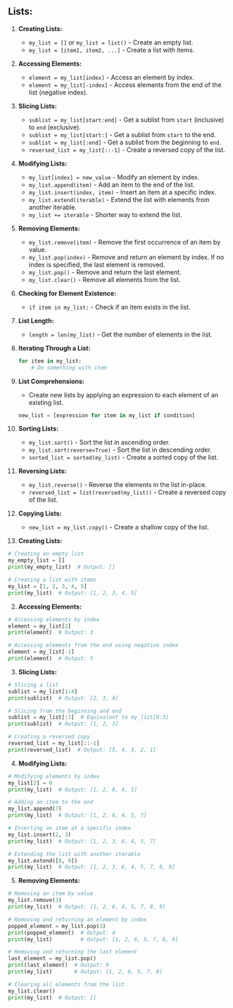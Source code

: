 
## Lists:

1. **Creating Lists:**
   - `my_list = []` or `my_list = list()` - Create an empty list.
   - `my_list = [item1, item2, ...]` - Create a list with items.

2. **Accessing Elements:**
   - `element = my_list[index]` - Access an element by index.
   - `element = my_list[-index]` - Access elements from the end of the list (negative index).

3. **Slicing Lists:**
   - `sublist = my_list[start:end]` - Get a sublist from `start` (inclusive) to `end` (exclusive).
   - `sublist = my_list[start:]` - Get a sublist from `start` to the end.
   - `sublist = my_list[:end]` - Get a sublist from the beginning to `end`.
   - `reversed_list = my_list[::-1]` - Create a reversed copy of the list.

4. **Modifying Lists:**
   - `my_list[index] = new_value` - Modify an element by index.
   - `my_list.append(item)` - Add an item to the end of the list.
   - `my_list.insert(index, item)` - Insert an item at a specific index.
   - `my_list.extend(iterable)` - Extend the list with elements from another iterable.
   - `my_list += iterable` - Shorter way to extend the list.

5. **Removing Elements:**
   - `my_list.remove(item)` - Remove the first occurrence of an item by value.
   - `my_list.pop(index)` - Remove and return an element by index. If no index is specified, the last element is removed.
   - `my_list.pop()` - Remove and return the last element.
   - `my_list.clear()` - Remove all elements from the list.

6. **Checking for Element Existence:**
   - `if item in my_list:` - Check if an item exists in the list.

7. **List Length:**
   - `length = len(my_list)` - Get the number of elements in the list.

8. **Iterating Through a List:**
   ```python
   for item in my_list:
       # Do something with item
   ```

9. **List Comprehensions:**
   - Create new lists by applying an expression to each element of an existing list.
   ```python
   new_list = [expression for item in my_list if condition]
   ```

10. **Sorting Lists:**
    - `my_list.sort()` - Sort the list in ascending order.
    - `my_list.sort(reverse=True)` - Sort the list in descending order.
    - `sorted_list = sorted(my_list)` - Create a sorted copy of the list.

11. **Reversing Lists:**
    - `my_list.reverse()` - Reverse the elements in the list in-place.
    - `reversed_list = list(reversed(my_list))` - Create a reversed copy of the list.

12. **Copying Lists:**
    - `new_list = my_list.copy()` - Create a shallow copy of the list.

1. **Creating Lists:**

```python
# Creating an empty list
my_empty_list = []
print(my_empty_list)  # Output: []

# Creating a list with items
my_list = [1, 2, 3, 4, 5]
print(my_list)  # Output: [1, 2, 3, 4, 5]
```

2. **Accessing Elements:**

```python
# Accessing elements by index
element = my_list[2]
print(element)  # Output: 3

# Accessing elements from the end using negative index
element = my_list[-1]
print(element)  # Output: 5
```

3. **Slicing Lists:**

```python
# Slicing a list
sublist = my_list[1:4]
print(sublist)  # Output: [2, 3, 4]

# Slicing from the beginning and end
sublist = my_list[:3]  # Equivalent to my_list[0:3]
print(sublist)  # Output: [1, 2, 3]

# Creating a reversed copy
reversed_list = my_list[::-1]
print(reversed_list)  # Output: [5, 4, 3, 2, 1]
```

4. **Modifying Lists:**

```python
# Modifying elements by index
my_list[2] = 6
print(my_list)  # Output: [1, 2, 6, 4, 5]

# Adding an item to the end
my_list.append(7)
print(my_list)  # Output: [1, 2, 6, 4, 5, 7]

# Inserting an item at a specific index
my_list.insert(2, 3)
print(my_list)  # Output: [1, 2, 3, 6, 4, 5, 7]

# Extending the list with another iterable
my_list.extend([8, 9])
print(my_list)  # Output: [1, 2, 3, 6, 4, 5, 7, 8, 9]
```

5. **Removing Elements:**

```python
# Removing an item by value
my_list.remove(3)
print(my_list)  # Output: [1, 2, 6, 4, 5, 7, 8, 9]

# Removing and returning an element by index
popped_element = my_list.pop(3)
print(popped_element)  # Output: 4
print(my_list)         # Output: [1, 2, 6, 5, 7, 8, 9]

# Removing and returning the last element
last_element = my_list.pop()
print(last_element)  # Output: 9
print(my_list)       # Output: [1, 2, 6, 5, 7, 8]

# Clearing all elements from the list
my_list.clear()
print(my_list)  # Output: []
```
